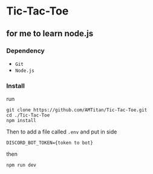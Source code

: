 # Tic-Tac-Toe

<h2> for me to learn node.js </h2>

<h3>Dependency</h3>

- `Git`
- `Node.js`

<h3>Install</h3>

run

```
git clone https://github.com/AMTitan/Tic-Tac-Toe.git
cd ./Tic-Tac-Toe
npm install
```
Then to add a file called `.env` and put in side

```
DISCORD_BOT_TOKEN={token to bot}
```
then

```
npm run dev
```
